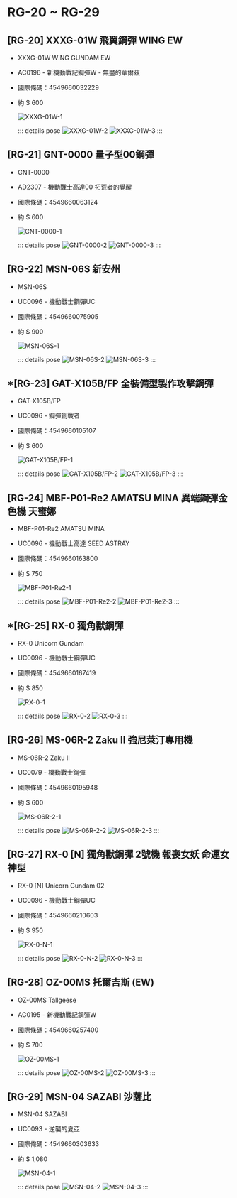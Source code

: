 # RG-20 ~ RG-29

## [RG-20] XXXG-01W 飛翼鋼彈 WING EW
  - XXXG-01W WING GUNDAM EW
  - AC0196 - 新機動戰記鋼彈W - 無盡的華爾茲
  - 國際條碼：4549660032229
  - 約 $ 600

    ![XXXG-01W-1](/images/assemblyModel/RG/RG-2x/RG-20-1.jpeg)

    ::: details pose
    ![XXXG-01W-2](/images/assemblyModel/RG/RG-2x/RG-20-2.jpeg)
    ![XXXG-01W-3](/images/assemblyModel/RG/RG-2x/RG-20-3.jpeg)
    :::

## [RG-21] GNT-0000 量子型00鋼彈
  - GNT-0000
  - AD2307 - 機動戰士高達00 拓荒者的覺醒
  - 國際條碼：4549660063124
  - 約 $ 600

    ![GNT-0000-1](/images/assemblyModel/RG/RG-2x/RG-21-1.jpeg)

    ::: details pose
    ![GNT-0000-2](/images/assemblyModel/RG/RG-2x/RG-21-2.jpeg)
    ![GNT-0000-3](/images/assemblyModel/RG/RG-2x/RG-21-3.jpeg)
    :::

## [RG-22] MSN-06S 新安州
  - MSN-06S
  - UC0096 - 機動戰士鋼彈UC
  - 國際條碼：4549660075905
  - 約 $ 900

    ![MSN-06S-1](/images/assemblyModel/RG/RG-2x/RG-22-1.jpeg)

    ::: details pose
    ![MSN-06S-2](/images/assemblyModel/RG/RG-2x/RG-22-2.jpeg)
    ![MSN-06S-3](/images/assemblyModel/RG/RG-2x/RG-22-3.jpeg)
    :::

## *[RG-23] GAT-X105B/FP 全裝備型製作攻擊鋼彈
  - GAT-X105B/FP
  - UC0096 - 鋼彈創戰者
  - 國際條碼：4549660105107
  - 約 $ 600

    ![GAT-X105B/FP-1](/images/assemblyModel/RG/RG-2x/RG-23-1.jpeg)

    ::: details pose
    ![GAT-X105B/FP-2](/images/assemblyModel/RG/RG-2x/RG-23-2.jpeg)
    ![GAT-X105B/FP-3](/images/assemblyModel/RG/RG-2x/RG-23-3.jpeg)
    :::

## [RG-24] MBF-P01-Re2 AMATSU MINA 異端鋼彈金色機 天蜜娜
  - MBF-P01-Re2 AMATSU MINA
  - UC0096 - 機動戰士高達 SEED ASTRAY
  - 國際條碼：4549660163800
  - 約 $ 750

    ![MBF-P01-Re2-1](/images/assemblyModel/RG/RG-2x/RG-24-1.jpeg)

    ::: details pose
    ![MBF-P01-Re2-2](/images/assemblyModel/RG/RG-2x/RG-24-2.jpeg)
    ![MBF-P01-Re2-3](/images/assemblyModel/RG/RG-2x/RG-24-3.jpeg)
    :::

## *[RG-25] RX-0 獨角獸鋼彈
  - RX-0 Unicorn Gundam
  - UC0096 - 機動戰士鋼彈UC
  - 國際條碼：4549660167419
  - 約 $ 850

    ![RX-0-1](/images/assemblyModel/RG/RG-2x/RG-25-1.jpeg)

    ::: details pose
    ![RX-0-2](/images/assemblyModel/RG/RG-2x/RG-25-2.jpeg)
    ![RX-0-3](/images/assemblyModel/RG/RG-2x/RG-25-3.jpeg)
    :::

## [RG-26] MS-06R-2 Zaku II 強尼萊汀專用機
  - MS-06R-2 Zaku II
  - UC0079 - 機動戰士鋼彈
  - 國際條碼：4549660195948
  - 約 $ 600

    ![MS-06R-2-1](/images/assemblyModel/RG/RG-2x/RG-26-1.jpeg)

    ::: details pose
    ![MS-06R-2-2](/images/assemblyModel/RG/RG-2x/RG-26-2.jpeg)
    ![MS-06R-2-3](/images/assemblyModel/RG/RG-2x/RG-26-3.jpeg)
    :::

## [RG-27] RX-0 [N] 獨角獸鋼彈 2號機 報喪女妖 命運女神型
  - RX-0 [N] Unicorn Gundam 02 
  - UC0096 - 機動戰士鋼彈UC
  - 國際條碼：4549660210603
  - 約 $ 950

    ![RX-0-N-1](/images/assemblyModel/RG/RG-2x/RG-27-1.jpeg)

    ::: details pose
    ![RX-0-N-2](/images/assemblyModel/RG/RG-2x/RG-27-2.jpeg)
    ![RX-0-N-3](/images/assemblyModel/RG/RG-2x/RG-27-3.jpeg)
    :::

## [RG-28] OZ-00MS 托爾吉斯 (EW)
  - OZ-00MS Tallgeese 
  - AC0195 - 新機動戰記鋼彈W
  - 國際條碼：4549660257400
  - 約 $ 700

    ![OZ-00MS-1](/images/assemblyModel/RG/RG-2x/RG-28-1.jpeg)

    ::: details pose
    ![OZ-00MS-2](/images/assemblyModel/RG/RG-2x/RG-28-2.jpeg)
    ![OZ-00MS-3](/images/assemblyModel/RG/RG-2x/RG-28-3.jpeg)
    :::

## [RG-29] MSN-04 SAZABI 沙薩比
  - MSN-04 SAZABI
  - UC0093 - 逆襲的夏亞
  - 國際條碼：4549660303633
  - 約 $ 1,080

    ![MSN-04-1](/images/assemblyModel/RG/RG-2x/RG-29-1.jpeg)

    ::: details pose
    ![MSN-04-2](/images/assemblyModel/RG/RG-2x/RG-29-2.jpeg)
    ![MSN-04-3](/images/assemblyModel/RG/RG-2x/RG-29-3.jpeg)
    :::
